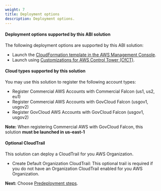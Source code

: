 ```yaml
---
weight: 7
title: Deployment options
description: Deployment options.
---
```


#### Deployment options supported by this ABI solution

The following deployment options are supported by this ABI solution:

* Launch the [CloudFormation template in the AWS Management Console](/deployment-steps/index.html#launch-cfn).
* Launch using [Customizations for AWS Control Tower (CfCT)](/deployment-steps/index.html#launch-cfct).

####  Cloud types supported by this solution

You may use this solution to register the following account types:

* Register Commercial AWS Accounts with Commercial Falcon (us1, us2, eu1)
* Register Commercial AWS Accounts with GovCloud Falcon (usgov1, usgov2)
* Register GovCloud AWS Accounts with GovCloud Falcon (usgov1, usgov2)

**Note:** When registering Commercial AWS with GovCloud Falcon, this solution **must be launched in us-east-1**

#### Optional CloudTrail

This solution can deploy a CloudTrail for you AWS Organization.

* Create Default Organization CloudTrail: This optional trail is required if you do not have an Organization CloudTrail enabled for you AWS Organization.

**Next:** Choose [Predeployment steps](/pre-deployment-steps/index.html).
